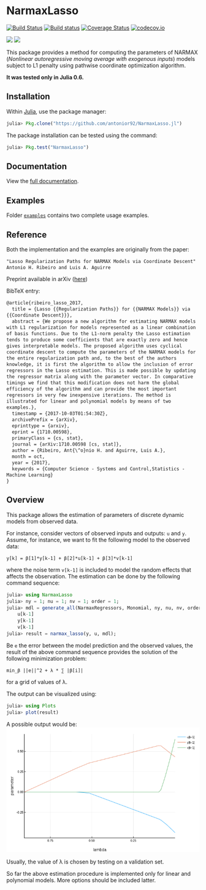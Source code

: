# NarmaxLasso

[![Build Status](https://travis-ci.org/antonior92/NarmaxLasso.jl.svg?branch=master)](https://travis-ci.org/antonior92/NarmaxLasso.jl)
[![Build status](https://ci.appveyor.com/api/projects/status/g4qop766kli0ukrj?svg=true)](https://ci.appveyor.com/project/antonior92/narmaxlasso-jl)
[![Coverage Status](https://coveralls.io/repos/antonior92/NarmaxLasso.jl/badge.svg?branch=master&service=github)](https://coveralls.io/github/antonior92/NarmaxLasso.jl?branch=master)
[![codecov.io](http://codecov.io/github/antonior92/NarmaxLasso.jl/coverage.svg?branch=master)](http://codecov.io/github/antonior92/NarmaxLasso.jl?branch=master)

[![](https://img.shields.io/badge/docs-stable-blue.svg)](https://antonior92.github.io/NarmaxLasso.jl/latest)
[![](https://img.shields.io/badge/docs-latest-blue.svg)](https://antonior92.github.io/NarmaxLasso.jl/latest)

This package provides a method for computing the parameters of NARMAX
(*Nonlinear autoregressive moving average with exogenous inputs*)
models subject to L1 penalty using pathwise coordinate optimization algorithm.

**It was tested only in Julia 0.6.**


## Installation

Within [Julia](https://julialang.org/downloads/), use the package manager:

```JULIA
julia> Pkg.clone("https://github.com/antonior92/NarmaxLasso.jl")
```

The package installation can be tested using the command:

```JULIA
julia> Pkg.test("NarmaxLasso")
```

## Documentation

View the [full documentation](https://antonior92.github.io/NarmaxLasso.jl/latest).

## Examples

Folder [``examples``](https://github.com/antonior92/NarmaxLasso.jl/tree/master/examples) contains two complete usage examples.

## Reference

Both the implementation and the examples are originally from the paper:
```
"Lasso Regularization Paths for NARMAX Models via Coordinate Descent"
Antonio H. Ribeiro and Luis A. Aguirre
```
Preprint available in arXiv ([here](https://arxiv.org/abs/1710.00598))

BibTeX entry:
```
@article{ribeiro_lasso_2017,
  title = {Lasso {{Regularization Paths}} for {{NARMAX Models}} via {{Coordinate Descent}}},
  abstract = {We propose a new algorithm for estimating NARMAX models with L1 regularization for models represented as a linear combination of basis functions. Due to the L1-norm penalty the Lasso estimation tends to produce some coefficients that are exactly zero and hence gives interpretable models. The proposed algorithm uses cyclical coordinate descent to compute the parameters of the NARMAX models for the entire regularization path and, to the best of the authors knowledge, it is first the algorithm to allow the inclusion of error regressors in the Lasso estimation. This is made possible by updating the regressor matrix along with the parameter vector. In comparative timings we find that this modification does not harm the global efficiency of the algorithm and can provide the most important regressors in very few inexpensive iterations. The method is illustrated for linear and polynomial models by means of two examples.},
  timestamp = {2017-10-03T01:54:30Z},
  archivePrefix = {arXiv},
  eprinttype = {arxiv},
  eprint = {1710.00598},
  primaryClass = {cs, stat},
  journal = {arXiv:1710.00598 [cs, stat]},
  author = {Ribeiro, Ant{\^o}nio H. and Aguirre, Luis A.},
  month = oct,
  year = {2017},
  keywords = {Computer Science - Systems and Control,Statistics - Machine Learning}
}
```

## Overview

This package allows the estimation of parameters of discrete dynamic models from observed data.

For instance, consider vectors of observed inputs and
outputs: ``u`` and ``y``. Assume, for instance, we want
to fit the following model to the observed data:
```
y[k] = β[1]*y[k-1] + β[2]*u[k-1] + β[3]*v[k-1]
```
where the noise term ``v[k-1]`` is included to model the random effects that
affects the observation. The estimation can be done by the following command
sequence:
```JULIA
julia> using NarmaxLasso
julia> ny = 1; nu = 1; nv = 1; order = 1;
julia> mdl = generate_all(NarmaxRegressors, Monomial, ny, nu, nv, order)
    u[k-1]
    y[k-1]
    v[k-1]
julia> result = narmax_lasso(y, u, mdl);
```

Be ``e`` the error between the model prediction and the observed values,
the result of the above command sequence provides the solution of
the following minimization problem:
```
min_β ||e||^2 + λ * ∑ |β[i]|
```
for a grid of values of λ.

The output can be visualized using:
```JULIA
julia> using Plots
julia> plot(result)
```
A possible output would be:
![example.png](example.png)

Usually, the value of λ is chosen by testing on a validation set.

So far the above estimation procedure is implemented
only for linear and polynomial models. More options should
be included latter.
